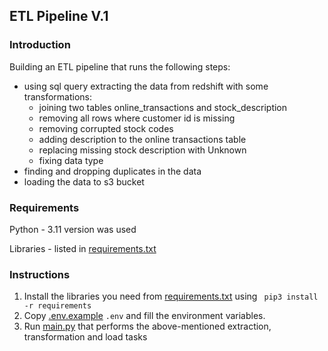 ## ETL Pipeline V.1
### Introduction

Building an ETL pipeline that runs the following steps:
- using sql query extracting the data from redshift with some transformations:
  - joining two tables online_transactions and stock_description
  - removing all rows where customer id is missing
  - removing corrupted stock codes
  - adding description to the online transactions table
  - replacing missing stock description with Unknown
  - fixing data type
- finding and dropping duplicates in the data
- loading the data to s3 bucket

### Requirements 
Python - 3.11 version was used

Libraries - listed in [requirements.txt](./requirements.txt)

### Instructions

1. Install the libraries you need from [requirements.txt](./requirements.txt) using ``` 
pip3 install -r requirements ```
2. Copy [.env.example](./.env.example) `.env` and fill the environment variables.
3. Run [main.py](./main.py) that performs the above-mentioned extraction, transformation and load tasks

